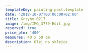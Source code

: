 ```yaml
---
templateKey: painting-post.template
date: '2018-10-07T00:00:00+02:00'
title: Grzyby 0217
image: /img/IMG_3779-Edit.jpg
reserved: true
price_pln: '400'
measures: 40 x 50 cm
description: Olej na sklejce
---
```



